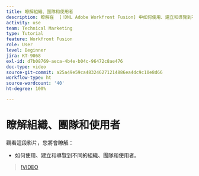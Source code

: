 ```yaml
---
title: 瞭解組織、團隊和使用者
description: 瞭解在  [!DNL Adobe Workfront Fusion] 中如何使用、建立和導覽到不同的組織、團隊和使用者。
activity: use
team: Technical Marketing
type: Tutorial
feature: Workfront Fusion
role: User
level: Beginner
jira: KT-9068
exl-id: d7b08769-aeca-4b4e-b04c-96472c8ae476
doc-type: video
source-git-commit: a25a49e59ca483246271214886ea4dc9c10e8d66
workflow-type: ht
source-wordcount: '40'
ht-degree: 100%

---
```


# 瞭解組織、團隊和使用者

觀看這段影片，您將會瞭解：

* 如何使用、建立和導覽到不同的組織、團隊和使用者。

>[!VIDEO](https://video.tv.adobe.com/v/335309/?quality=12&learn=on)
